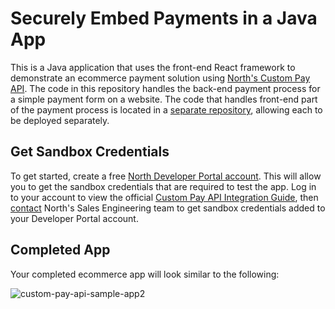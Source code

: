 # Securely Embed Payments in a Java App

This is a Java application that uses the front-end React framework to demonstrate an ecommerce payment solution using <a href='https://developer.paymentshub.com/products/full-featured/custom-pay-api' target='_blank'>North's Custom Pay API</a>. The code in this repository handles the back-end payment process for a simple payment form on a website. The code that handles front-end part of the payment process is located in a <a href='https://github.com/PaymentsHubDevelopers/PaymentsHub-React-Custom-Pay-API'>separate repository</a>, allowing each to be deployed separately.

## Get Sandbox Credentials

To get started, create a free [North Developer Portal account](https://developer.paymentshub.com/auth/signup). This will allow you to get the sandbox credentials that are required to test the app. Log in to your account to view the official [Custom Pay API Integration Guide](https://developer.paymentshub.com/products/full-featured/custom-pay-api/integration), then [contact](https://developer.paymentshub.com/contact) North's Sales Engineering team to get sandbox credentials added to your Developer Portal account.

## Completed App

Your completed ecommerce app will look similar to the following:

![custom-pay-api-sample-app2](https://github.com/PaymentsHubDevelopers/PaymentsHub-Java-Custom-Pay-API/assets/136620102/4db14952-dbe4-4b18-8b45-50025d8a416d)

